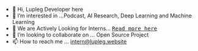 - 👋 Hi, Lupleg Developer here
- 👀 I’m interested in ...Podcast, AI Research, Deep Learning and Machine Learning
- 🌱 We are Actively Looking for Interns... <kbd>[Read more here](https://intern.lupleg.website)</kbd>
- 💞️ I’m looking to collaborate on ... Open Source Project 
- 📫 How to reach me ... [intern@lupleg.website](intern@lupleg.website)


<!---
Lupleg-dev/Lupleg-dev is a ✨ special ✨ repository because its `README.md` (this file) appears on your GitHub profile.
You can click the Preview link to take a look at your changes.
--->
